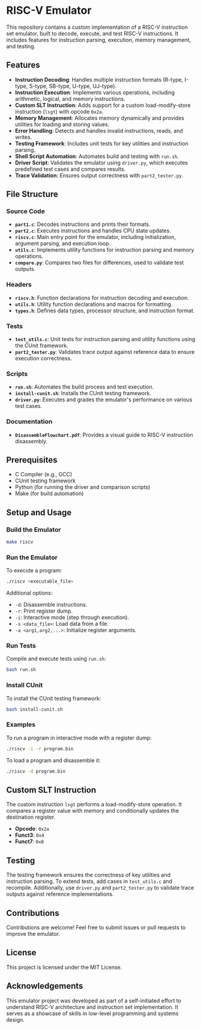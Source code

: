 # RISC-V Emulator

This repository contains a custom implementation of a RISC-V instruction set emulator, built to decode, execute, and test RISC-V instructions. It includes features for instruction parsing, execution, memory management, and testing.

## Features

- **Instruction Decoding**: Handles multiple instruction formats (R-type, I-type, S-type, SB-type, U-type, UJ-type).
- **Instruction Execution**: Implements various operations, including arithmetic, logical, and memory instructions.
- **Custom SLT Instruction**: Adds support for a custom load-modify-store instruction (`lsgt`) with opcode `0x2a`.
- **Memory Management**: Allocates memory dynamically and provides utilities for loading and storing values.
- **Error Handling**: Detects and handles invalid instructions, reads, and writes.
- **Testing Framework**: Includes unit tests for key utilities and instruction parsing.
- **Shell Script Automation**: Automates build and testing with `run.sh`.
- **Driver Script**: Validates the emulator using `driver.py`, which executes predefined test cases and compares results.
- **Trace Validation**: Ensures output correctness with `part2_tester.py`.

## File Structure

### Source Code

- **`part1.c`**: Decodes instructions and prints their formats.
- **`part2.c`**: Executes instructions and handles CPU state updates.
- **`riscv.c`**: Main entry point for the emulator, including initialization, argument parsing, and execution loop.
- **`utils.c`**: Implements utility functions for instruction parsing and memory operations.
- **`compare.py`**: Compares two files for differences, used to validate test outputs.

### Headers

- **`riscv.h`**: Function declarations for instruction decoding and execution.
- **`utils.h`**: Utility function declarations and macros for formatting.
- **`types.h`**: Defines data types, processor structure, and instruction format.

### Tests

- **`test_utils.c`**: Unit tests for instruction parsing and utility functions using the CUnit framework.
- **`part2_tester.py`**: Validates trace output against reference data to ensure execution correctness.

### Scripts

- **`run.sh`**: Automates the build process and test execution.
- **`install-cunit.sh`**: Installs the CUnit testing framework.
- **`driver.py`**: Executes and grades the emulator's performance on various test cases.

### Documentation

- **`DisassembleFlowchart.pdf`**: Provides a visual guide to RISC-V instruction disassembly.

## Prerequisites

- C Compiler (e.g., GCC)
- CUnit testing framework
- Python (for running the driver and comparison scripts)
- Make (for build automation)

## Setup and Usage

### Build the Emulator

```bash
make riscv
```

### Run the Emulator

To execute a program:

```bash
./riscv <executable_file>
```

Additional options:

- `-d`: Disassemble instructions.
- `-r`: Print register dump.
- `-i`: Interactive mode (step through execution).
- `-s <data_file>`: Load data from a file.
- `-a <arg1,arg2,...>`: Initialize register arguments.

### Run Tests

Compile and execute tests using `run.sh`:

```bash
bash run.sh
```

### Install CUnit

To install the CUnit testing framework:

```bash
bash install-cunit.sh
```

### Examples

To run a program in interactive mode with a register dump:

```bash
./riscv -i -r program.bin
```

To load a program and disassemble it:

```bash
./riscv -d program.bin
```

## Custom SLT Instruction

The custom instruction `lsgt` performs a load-modify-store operation. It compares a register value with memory and conditionally updates the destination register.

- **Opcode**: `0x2a`
- **Funct3**: `0x4`
- **Funct7**: `0x0`

## Testing

The testing framework ensures the correctness of key utilities and instruction parsing. To extend tests, add cases in `test_utils.c` and recompile. Additionally, use `driver.py` and `part2_tester.py` to validate trace outputs against reference implementations.

## Contributions

Contributions are welcome! Feel free to submit issues or pull requests to improve the emulator.

## License

This project is licensed under the MIT License.

## Acknowledgements

This emulator project was developed as part of a self-initiated effort to understand RISC-V architecture and instruction set implementation. It serves as a showcase of skills in low-level programming and systems design.

